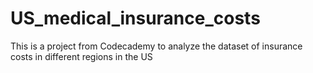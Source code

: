 # US_medical_insurance_costs
This is a project from Codecademy to analyze the dataset of insurance costs in different regions in the US
